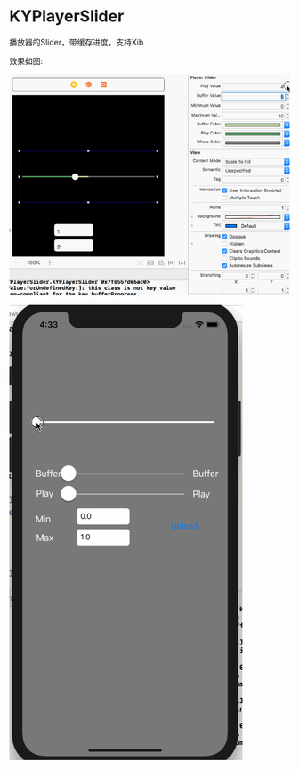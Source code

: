 # KYPlayerSlider
播放器的Slider，带缓存进度，支持Xib

效果如图:

![Xib中编辑效果](https://github.com/Kaizi-oo/KYPlayerSlider/blob/master/ScreenShots/playerSlider.gif?raw=true)

![模拟器效果](https://github.com/Kaizi-oo/KYPlayerSlider/blob/master/ScreenShots/playerSlider2.gif?raw=true)
